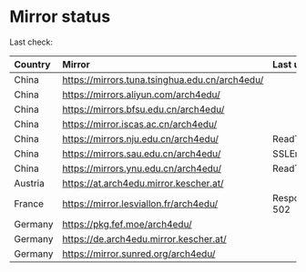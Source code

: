 <script src="./time.js"></script>
# Mirror status
Last check: <script type="text/javascript">localize(1686594101.9884472);</script>

|Country|Mirror|Last update|
|:------|:-----|:----------|
|China|https://mirrors.tuna.tsinghua.edu.cn/arch4edu/|<script type="text/javascript">localize(1686551739);</script>|
|China|https://mirrors.aliyun.com/arch4edu/|<script type="text/javascript">localize(1686508544);</script>|
|China|https://mirrors.bfsu.edu.cn/arch4edu/|<script type="text/javascript">localize(1686551739);</script>|
|China|https://mirror.iscas.ac.cn/arch4edu/|<script type="text/javascript">localize(1686551739);</script>|
|China|https://mirrors.nju.edu.cn/arch4edu/|ReadTimeout|
|China|https://mirrors.sau.edu.cn/arch4edu/|SSLError|
|China|https://mirrors.ynu.edu.cn/arch4edu/|ReadTimeout|
|Austria|https://at.arch4edu.mirror.kescher.at/|<script type="text/javascript">localize(1686551739);</script>|
|France|https://mirror.lesviallon.fr/arch4edu/|Response 502|
|Germany|https://pkg.fef.moe/arch4edu/|<script type="text/javascript">localize(1686551739);</script>|
|Germany|https://de.arch4edu.mirror.kescher.at/|<script type="text/javascript">localize(1686551739);</script>|
|Germany|https://mirror.sunred.org/arch4edu/|<script type="text/javascript">localize(1686551739);</script>|

<script src="./tablefilter/tablefilter.js"></script>
<script src="./table.js"></script>